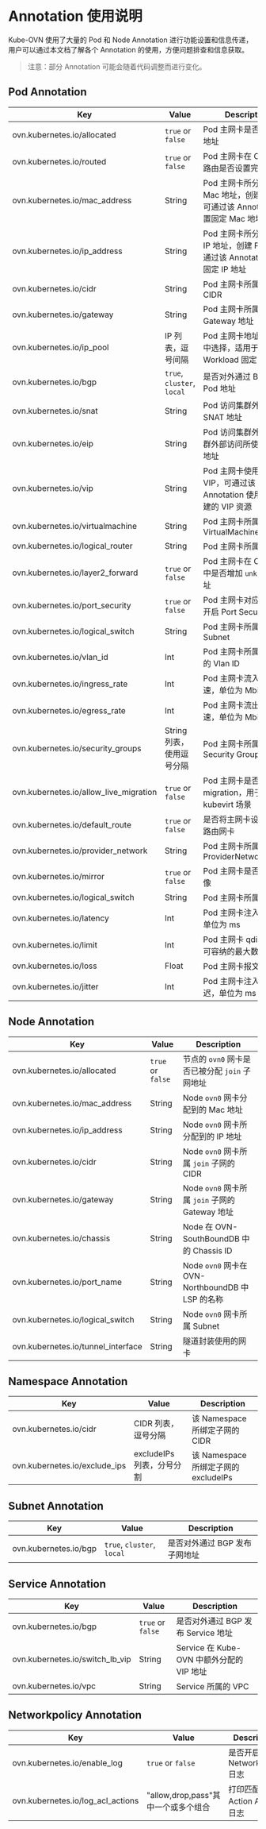 # Annotation 使用说明

Kube-OVN 使用了大量的 Pod 和 Node Annotation 进行功能设置和信息传递，用户可以通过本文档了解各个 Annotation 的使用，方便问题排查和信息获取。

> 注意：部分 Annotation 可能会随着代码调整而进行变化。

## Pod Annotation

| Key                                    | Value                     | Description                                                                     |
| -------------------------------------- | ------------------------- | ------------------------------------------------------------------------------- |
| ovn.kubernetes.io/allocated            | `true` or `false`         | Pod 主网卡是否已被分配地址                                                      |
| ovn.kubernetes.io/routed               | `true` or `false`         | Pod 主网卡在 OVN 内的路由是否设置完成                                           |
| ovn.kubernetes.io/mac_address          | String                    | Pod 主网卡所分配到的 Mac 地址，创建 Pod 时可通过该 Annotation 设置固定 Mac 地址 |
| ovn.kubernetes.io/ip_address           | String                    | Pod 主网卡所分配到的 IP 地址，创建 Pod 时可通过该 Annotation 设置固定 IP 地址   |
| ovn.kubernetes.io/cidr                 | String                    | Pod 主网卡所属子网的 CIDR                                                       |
| ovn.kubernetes.io/gateway              | String                    | Pod 主网卡所属子网的 Gateway 地址                                               |
| ovn.kubernetes.io/ip_pool              | IP 列表，逗号间隔            | Pod 主网卡地址将从列表中选择，适用于 Workload 固定 IP 场景                      |
| ovn.kubernetes.io/bgp                  | `true`, `cluster`, `local`         | 是否对外通过 BGP 发布 Pod 地址                                                  |
| ovn.kubernetes.io/snat                 | String                    | Pod 访问集群外使用的 SNAT 地址                                                  |
| ovn.kubernetes.io/eip                  | String                    | Pod 访问集群外部和被集群外部访问所使用的 EIP 地址                               |
| ovn.kubernetes.io/vip                  | String                    | Pod 主网卡使用的预留 VIP，可通过该 Annotation 使用预先创建的 VIP 资源           |
| ovn.kubernetes.io/virtualmachine       | String                    | Pod 主网卡所属的 VirtualMachineInstance                                         |
| ovn.kubernetes.io/logical_router       | String                    | Pod 主网卡所属的 VPC                                                            |
| ovn.kubernetes.io/layer2_forward       | `true` or `false`         | Pod 主网卡在 OVN LSP 中是否增加 `unknown` 地址                                  |
| ovn.kubernetes.io/port_security        | `true` or `false`         | Pod 主网卡对应端口是否开启 Port Security                                        |
| ovn.kubernetes.io/logical_switch       | String                    | Pod 主网卡所属的 Subnet                                                         |
| ovn.kubernetes.io/vlan_id              | Int                       | Pod 主网卡所属 Subnet 的 Vlan ID                                                |
| ovn.kubernetes.io/ingress_rate         | Int                       | Pod 主网卡流入方向限速，单位为 Mbits/s                                          |
| ovn.kubernetes.io/egress_rate          | Int                       | Pod 主网卡流出方向限速，单位为 Mbits/s                                          |
| ovn.kubernetes.io/security_groups      | String 列表，使用逗号分隔    | Pod 主网卡所属的 Security Group                                                 |
| ovn.kubernetes.io/allow_live_migration | `true` or `false`         | Pod 主网卡是否允许 live migration，用于 kubevirt 场景                           |
| ovn.kubernetes.io/default_route        | `true` or `false`         | 是否将主网卡设置为默认路由网卡                                                  |
| ovn.kubernetes.io/provider_network     | String                    | Pod 主网卡所属的 ProviderNetwork                                                |
| ovn.kubernetes.io/mirror               | `true` or `false`         | Pod 主网卡是否做流量镜像                                                        |
| ovn.kubernetes.io/logical_switch       | String                    | Pod 主网卡所属 Subnet                                                           |
| ovn.kubernetes.io/latency              | Int                       | Pod 主网卡注入的延迟，单位为 ms                                                 |
| ovn.kubernetes.io/limit                | Int                       | Pod 主网卡 qdisc 队列可容纳的最大数据包数                                       |
| ovn.kubernetes.io/loss                 | Float                     | Pod 主网卡报文丢包概率                                                          |
| ovn.kubernetes.io/jitter               | Int                       | Pod 主网卡注入抖动延迟，单位为 ms                                             |

## Node Annotation

| Key                                | Value             | Description                                       |
| ---------------------------------- | ----------------- | ------------------------------------------------- |
| ovn.kubernetes.io/allocated        | `true` or `false` | 节点的 `ovn0` 网卡是否已被分配 `join` 子网地址    |
| ovn.kubernetes.io/mac_address      | String            | Node `ovn0` 网卡分配到的 Mac 地址                 |
| ovn.kubernetes.io/ip_address       | String            | Node `ovn0` 网卡所分配到的 IP 地址                |
| ovn.kubernetes.io/cidr             | String            | Node `ovn0` 网卡所属 `join` 子网的 CIDR           |
| ovn.kubernetes.io/gateway          | String            | Node `ovn0` 网卡所属 `join` 子网的 Gateway 地址   |
| ovn.kubernetes.io/chassis          | String            | Node 在 OVN-SouthBoundDB 中的 Chassis ID          |
| ovn.kubernetes.io/port_name        | String            | Node `ovn0` 网卡在 OVN-NorthboundDB 中 LSP 的名称 |
| ovn.kubernetes.io/logical_switch   | String            | Node `ovn0` 网卡所属 Subnet                       |
| ovn.kubernetes.io/tunnel_interface | String            | 隧道封装使用的网卡                                |

## Namespace Annotation

| Key                           | Value                     | Description                          |
| ----------------------------- | ------------------------- | ------------------------------------ |
| ovn.kubernetes.io/cidr        | CIDR 列表，逗号分隔       | 该 Namespace 所绑定子网的 CIDR       |
| ovn.kubernetes.io/exclude_ips | excludeIPs 列表，分号分割 | 该 Namespace 所绑定子网的 excludeIPs |

## Subnet Annotation

| Key                   | Value             | Description                   |
| --------------------- | ----------------- | ----------------------------- |
| ovn.kubernetes.io/bgp | `true`, `cluster`, `local` | 是否对外通过 BGP 发布子网地址 |

## Service Annotation

| Key                             | Value                     | Description                               |
| ------------------------------- | ------------------------- | ----------------------------------------- |
| ovn.kubernetes.io/bgp           | `true` or `false`         | 是否对外通过 BGP 发布 Service 地址        |
| ovn.kubernetes.io/switch_lb_vip | String                    | Service 在 Kube-OVN 中额外分配的 VIP 地址 |
| ovn.kubernetes.io/vpc           | String                    | Service 所属的 VPC                        |

## Networkpolicy Annotation

| Key                          | Value             | Description                 |
| ---------------------------- | ----------------- | --------------------------- |
| ovn.kubernetes.io/enable_log | `true` or `false` | 是否开启 NetworkPolicy 日志 |
| ovn.kubernetes.io/log_acl_actions | "allow,drop,pass"其中一个或多个组合 | 打印匹配 Action ACL 的日志 |
